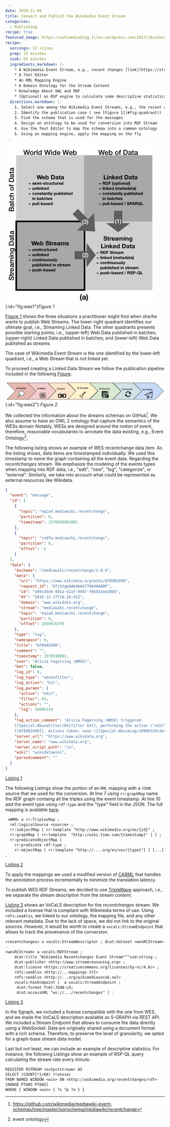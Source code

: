 ```yaml
---
date: 2019-11-09
title: Convert and Publish the Wikimedia Event Stream
categories:
  - Publishing
recipe: true
featured_image: https://wikimediablog.files.wordpress.com/2017/10/wikidata-birthday1.jpg
recipe:
  servings: 12 slices
  prep: 15 minutes
  cook: 65 minutes
  ingredients_markdown: |-
    * A Wikimedia Event Stream, e.g., recent changes [link](https://stream.wikimedia.org/?doc#/Streams)
    * A Text Editor 
    * An RML Mapping Engine
    * A Domain Ontology for the Stream Content
    * Knowledge About OWL and RDF
    * [Optional] an RSP engine to calculate some descriptive statistics
  directions_markdown: |-
    1. Select one among the Wikimedia Event Streams, e.g., the recent change
    2. Identify the publication case ( see [Figure 1](#fig:quadrant))
    3. Find the schema that is used for the messages
    4. Design an ontology to be used for conversion into RDF Stream
    4. Use the Text Editor to map the schema into a common ontology
    5. Using an mapping engine, apply the mapping on the fly
---
```


![fig:wes1](/images/wes1.png "Figure 1"){:id="fig:wes1"}*Figure 1*

[Figure 1](#fig:wes1) shows the three situations a practitioner might find when she/he wants to publish Web Streams. The lower-right quadrant identifies our ultimate goal, i.e., Streaming Linked Data. The other quadrants presents possible starting points, i.e., (upper-left) Web Data published in batches; (upper-right) Linked Data published in batches; and (lower-left) Web Data published as streams. 

The case of Wikimedia Event Stream is the one identified by the lower-left quadrant, i.e., a Web Stream that is not linked yet.

To proceed creating a Linked Data Stream we follow the publication pipeline included in the following [Figure](#fig:wes2).

![fig:wes2](/images/lifecycleragab.jpg){:id="fig:wes2"}
*Figure 2*

We collected the information about the streams schemas on GitHub[^1].
We also assume to have an OWL 2 ontology that capture the semantics of the WESs domain Notably, WESs are designed around the notion of
event, therefore, reasonable vocabularies to annotate the data existing, e.g., Event Ontology[^2]. 

The following listing shows an example of WES recentchange data item.
As the listing shows, data items are timestamped individually. We used this timestamp to name the graph containing all the event data. Regarding the *recentchanges* stream. We emphasize the modeling of the events types when mapping into RDF data, i.e., \"edit\", \"new\", \"log\",
\"categorize\", or \"external\". Similarly, we take into account what
could be represented as external resources like Wikidata.


```json
{
  "event": "message",
  "id": [
    {
      "topic": "eqiad.mediawiki.recentchange",
      "partition": 0,
      "timestamp": 1576599002001
    },
    {
      "topic": "codfw.mediawiki.recentchange",
      "partition": 0,
      "offset": -1
    }
  ],
  "data": {
    "$schema": "/mediawiki/recentchange/1.0.0",
    "meta": {
      "uri": "https://www.wikidata.org/wiki/Q78902990",
      "request_id": "Xfj92gpAAK4AAG77O64AAABP",
      "id": "a99cd5d4-981a-42af-9947-f065d1ee28bb",
      "dt": "2019-12-17T16:10:02Z",
      "domain": "www.wikidata.org",
      "stream": "mediawiki.recentchange",
      "topic": "eqiad.mediawiki.recentchange",
      "partition": 0,
      "offset": 2039616376
    },
    "type": "log",
    "namespace": 0,
    "title": "Q78902990",
    "comment": "",
    "timestamp": 1576599002,
    "user": "Alicia Fagerving (WMSE)",
    "bot": false,
    "log_id": 0,
    "log_type": "abusefilter",
    "log_action": "hit",
    "log_params": {
      "action": "edit",
      "filter": 64,
      "actions": "",
      "log": 10906339
    },
    "log_action_comment": "Alicia Fagerving (WMSE) triggered 
    [[Special:AbuseFilter/64|filter 64]], performing the action \"edit\" on 
    [[Q78902990]]. Actions taken: none ([[Special:AbuseLog/10906339|details]])",
    "server_url": "https://www.wikidata.org",
    "server_name": "www.wikidata.org",
    "server_script_path": "/w",
    "wiki": "wikidatawiki",
    "parsedcomment": ""
  }
}
```
[Listing 1](#listing-1)

The following Listings show the portion of an `RML` mapping with a
`JSON` source that we used for the conversion. At line 7 using
`rr:graphMap` name the RDF graph containg all the triples using the
event timestamp. At line 10 add the event type using `rdf:type` and the
\"type\" field in the JSON. The full mapping is available [here](https://github.com/riccardotommasini/webstreams/blob/master/src/main/resources/streams/mapping/wikimedia_recentchanges.ttl).

```sparql
 <WMM> a rr:TriplesMap ;
  rml:logicalSource <source> ;
  rr:subjectMap [ rr:template "http://www.wikimedia.org/es/{id}" ;
  rr:graphMap [ rr:template  "http://wiki.time.com/{timestamp}" ] ] ;
  rr:predicateObjectMap [
    rr:predicate rdf:type ;
    rr:objectMap [ rr:template "http://....org/es/voc/{type}"] ] [...] .
```
[Listing 2](#listing-2)

To apply the mappings we used a modified version of [CARML](https://github.com/riccardotommasini/carml) that handles the annotation process incrementally to minimize the translation latency.

To publish WES RDF Streams, we decided to use [TripleWave](/resources/triplewave) approach, i.e., we separate the stream description from the stream content. 

[Listing 3](#listing-3) shows an VoCaLS description for the *recentchanges*
stream. We included a license that is compliant with Wikimedia terms of
use. Using `rdfs:seeAlso`, we linked to our ontology, the mapping file,
and any other relevant metadata. Due to the lack of space, we did not
link to the original sources. However, it would be worth to create a
`vocals:StreamEndpoint` that allows to track the provenance of the
conversion.


```
<recentchanges> a vocals:StreamDescriptor ; dcat:dataset <wesRCStream>  .
<wesRCStream> a vocals:RDFStream ;
    dcat:title "Wikimedia Recentchanges Event Stream"^^xsd:string ;
    dcat:publisher <http://www.streamreasoning.org> ;
    dcat:license <https://creativecommons.org/licenses/by-nc/4.0/> ;
    rdfs:seeAlso <http://...mappings.ttl>
    rdfs:seeAlso <http://...org/wikimediavocab.owl>
    vocals:hasEndpoint [  a vocals:StreamEndpoint ;
     dcat:format frmt:JSON-LD;
     dcat:accessURL "ws://.../recentchanges" ] .
```
[Listing 3](#listing-3)

In the Sgraph, we included a license compatible with the one from WES, and we made the VoCaLS description available as S-GRAPH via REST API. We included a
Stream Endpoint that allows to consume the data directly using a
WebSocket. Data are originally shared using a document format with a
rich schema. Therefore, to preserve the level of granularity, we opted
for a graph-base stream data model.

Last but not least, we can include an example of descriptive statistics. For instance, the following Listings show an example of RSP-QL query calculating
the stream rate every minute.

```SPARQL
REGISTER RSTREAM <outputstream> AS
SELECT (COUNT{*}/60) ?ratesec
FROM NAMED WINDOW <win> ON <http://wikimedia.org/recentchanges/rdf> [RANGE PT60S PT60S]
WHERE { WINDOW <win> { ?s ?p ?o } }
```

[^1]: https://github.com/wikimedia/mediawiki-event-schemas/tree/master/jsonschema/mediawiki/recentchange
[^2]: event ontology
